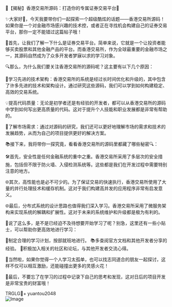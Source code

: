 🚀【揭秘】香港交易所源码：打造你的专属证券交易平台🔧

✨大家好👋，今天我要带你们一起探索一个超级酷炫的话题——香港交易所源码！如果你是一个对金融市场感兴趣的技术控，或者正在寻找机会构建自己的证券交易平台，那你一定不能错过这篇帖子哦！

💼首先，让我们了解一下什么是证券交易平台。简单来说，它就是一个让投资者能够买卖股票和其他金融产品的平台。而香港交易所，作为全球最重要的金融市场之一，其源码自然成为了众多开发者梦寐以求的学习对象。

🔍那么，为什么我们要关注香港交易所的源码呢？这主要有以下几个原因：

🌟学习先进的技术架构：香港交易所的系统是经过长时间优化和升级的，其中包含了许多先进的技术和架构设计。通过研究这些源码，我们可以学到如何构建稳定、高效的交易系统。

💡提高代码质量：无论是初学者还是有经验的开发者，都可以从香港交易所的源码中学到如何写出更高质量的代码。这对于提升个人技能和职业发展都是非常有帮助的。

🎯了解市场需求：通过对源码的研究，我们还可以更好地理解市场的需求和技术的发展趋势，从而为自己的项目提供更好的解决方案。

📚接下来，我将带你一探究竟，看看香港交易所的源码里都藏了哪些秘密🔍：

🛠️首先，安全性是任何金融系统的重中之重。香港交易所采用了多层次的安全措施，包括但不限于防火墙、入侵检测系统等。这些都是我们在开发过程中需要特别注意的地方。

🌐其次，高性能也是必不可少的。为了保证交易的快速执行，香港交易所使用了大量的并行处理技术和缓存机制。这对于我们构建高并发的应用程序非常有启发意义。

🌐最后，分布式系统的设计思路也值得我们深入学习。香港交易所采用了微服务架构来实现系统的解耦和扩展性。这对于未来的系统维护和升级都是极为有利的。

🌈说了这么多，是不是已经迫不及待想要开始学习了呢？别急，这里还有一些小贴士，可以帮助你更高效地进行学习：

📝制定合理的学习计划，按部就班地进行。
📚多查阅官方文档和其他开发者分享的经验。
💬积极加入相关的社区和论坛，与其他开发者交流心得。

🌈当然啦，如果你觉得一个人学习太孤单，也可以找志同道合的朋友一起探讨，这样不仅可以相互激励，还能碰撞出更多的灵感火花！

🎉最后，不要忘了在学习的过程中记录下自己的思考和发现，这对日后的项目开发是非常宝贵的财富哦！

TRGLG💪+ yuantou2048  
![Image](https://github.com/user-attachments/assets/42a5a4a5-fea9-4a1d-8aa0-73e57e430cca)